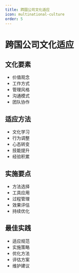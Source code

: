 ```yaml
---
title: 跨国公司文化适应
icon: multinational-culture
order: 5
---
```


# 跨国公司文化适应

## 文化要素
- 价值观念
- 工作方式
- 管理风格
- 沟通模式
- 团队协作

## 适应方法
- 文化学习
- 行为调整
- 心态转变
- 技能提升
- 经验积累

## 实施要点
- 方法选择
- 工具应用
- 过程管理
- 效果评估
- 持续优化

## 最佳实践
- 适应规范
- 实施策略
- 优化方法
- 评估方案
- 维护建议
